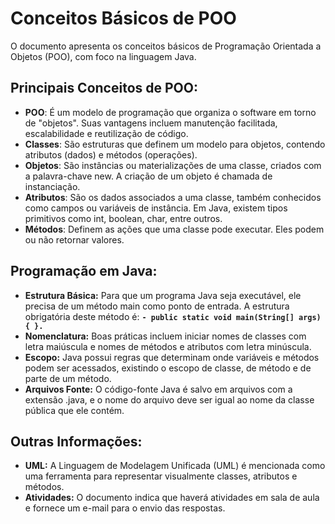 # **Conceitos Básicos de POO**

O documento apresenta os conceitos básicos de Programação Orientada a Objetos (POO), com foco na linguagem Java.


## **Principais Conceitos de POO:**


* **POO**: É um modelo de programação que organiza o software em torno de "objetos". Suas vantagens incluem manutenção facilitada, escalabilidade e reutilização de código.
* **Classes**: São estruturas que definem um modelo para objetos, contendo atributos (dados) e métodos (operações).
* **Objetos**: São instâncias ou materializações de uma classe, criados com a palavra-chave new. A criação de um objeto é chamada de instanciação.
* **Atributos**: São os dados associados a uma classe, também conhecidos como campos ou variáveis de instância. Em Java, existem tipos primitivos como int, boolean, char, entre outros.
* **Métodos**: Definem as ações que uma classe pode executar. Eles podem ou não retornar valores.

## **Programação em Java:**

* **Estrutura Básica:** Para que um programa Java seja executável, ele precisa de um método main como ponto de entrada. A estrutura obrigatória deste método é: 
  **`- public static void main(String[] args) { }.`**
* **Nomenclatura:** Boas práticas incluem iniciar nomes de classes com letra maiúscula e nomes de métodos e atributos com letra minúscula.
* **Escopo:** Java possui regras que determinam onde variáveis e métodos podem ser acessados, existindo o escopo de classe, de método e de parte de um método.
* **Arquivos Fonte:** O código-fonte Java é salvo em arquivos com a extensão .java, e o nome do arquivo deve ser igual ao nome da classe pública que ele contém.

## **Outras Informações:**

* **UML:** A Linguagem de Modelagem Unificada (UML) é mencionada como uma ferramenta para representar visualmente classes, atributos e métodos.
* **Atividades:** O documento indica que haverá atividades em sala de aula e fornece um e-mail para o envio das respostas.
